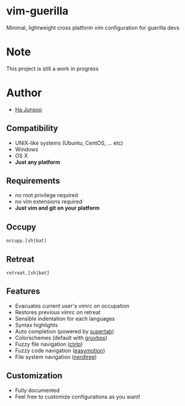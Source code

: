 # vim-guerilla
Minimal, lightweight cross platform vim configuration for guerilla devs


# Note
This project is still a work in progress


# Author
- [Ha Junsoo](kuc2477@gmail.com)


## Compatibility
- UNIX-like systems (Ubuntu, CentOS, ... etc)
- Windows
- OS X
- **Just any platform**

## Requirements
- no root privilege required
- no vim extensions required
- **Just vim and git on your platform**


## Occupy

`occupy.[sh|bat]`

## Retreat

`retreat.[sh|bat]`


## Features
- Evacuates current user's vimrc on occupation
- Restores previous vimrc on retreat
- Sensible indentation for each languages
- Syntax highlights
- Auto completion (powered by [supertab])
- Colorschemes (default with [gruvbox])
- Fuzzy file navigation ([ctrlp])
- Fuzzy code navigation ([easymotion])
- File system navigation ([nerdtree])

## Customization
- Fully documented
- Feel free to customize configurations as you want!

[gruvbox]: https://github.com/morhetz/gruvbox
[supertab]: https://github.com/ervandew/supertab
[ctrlp]: https://github.com/kien/ctrlp.vim
[easymotion]: https://github.com/easymotion/vim-easymotion
[nerdtree]: https://github.com/scrooloose/nerdtree
